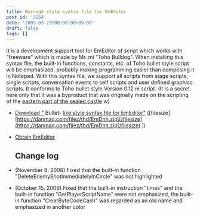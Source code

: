 ```yaml
---
title: Barrage style syntax file for EmEditor
post_id: '3264'
date: '2005-03-23T00:00:00+09:00'
draft: false
tags: []
---
```


It is a development support tool for EmEditor of script which works with "freeware" which is made by Mr. mi "Toho Bulldog". When installing this syntax file, the built-in functions, constants, etc. of Toho bullet style script will be emphasized, probably making programming easier than composing it in Notepad. With this syntax file, we support all scripts from stage scripts, single scripts, conversation events to self scripts and user defined graphics scripts. It conforms to Toho bullet style Version 0.12 m script. (It is a secret here only that it was a byproduct that was originally made on the scripting of the [eastern part of the sealed castle](/!/thA/) w)

*   [Download "](/filez/thd/EmDnh.zip) Bullet- [like style syntax file for EmEditor"](/filez/thd/EmDnh.zip) (\[filesize\] [https://danmaq.com/filez/thd/EmDnh.zip\[/filesize](https://danmaq.com/filez/thd/EmDnh.zip[/filesize) \])
*   [Obtain EmEditor](http://www.emurasoft.com/jp/)
    
    ## Change log
    
*   (November 8, 2006) Fixed that the built-in function "DeleteEnemyShotImmediatelyInCircle" was not highlighted
    
*   (October 15, 2006) Fixed that the built-in instruction "times" and the built-in function "GetPlayerScriptName" were not emphasized, the built-in function "ClearByteCodeCash" was regarded as an old name and emphasized in another color